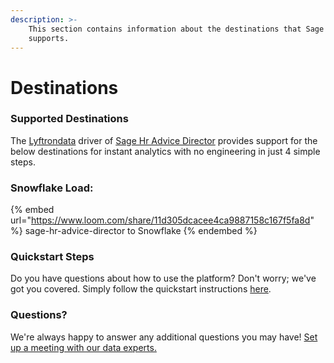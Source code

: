 ```yaml
---
description: >-
    This section contains information about the destinations that Sage Hr Advice Director
    supports.
---
```


# Destinations

### Supported Destinations

The [Lyftrondata](https://www.lyftrondata.com/) driver of [Sage Hr Advice Director](https://www.lyftrondata.com/integration/sage-hr-advice-director/) provides support for the below destinations for instant analytics with no engineering in just 4 simple steps.

### Snowflake Load:

{% embed url="https://www.loom.com/share/11d305dcacee4ca9887158c167f5fa8d" %}
sage-hr-advice-director to Snowflake
{% endembed %}

### Quickstart Steps

Do you have questions about how to use the platform? Don't worry; we've got you covered. Simply follow the quickstart instructions [here](../../../quickstart-steps.md).

### Questions? <a href="#questions" id="questions"></a>

We're always happy to answer any additional questions you may have! [Set up a meeting with our data experts.](https://www.lyftrondata.com/book-a-meeting/)
